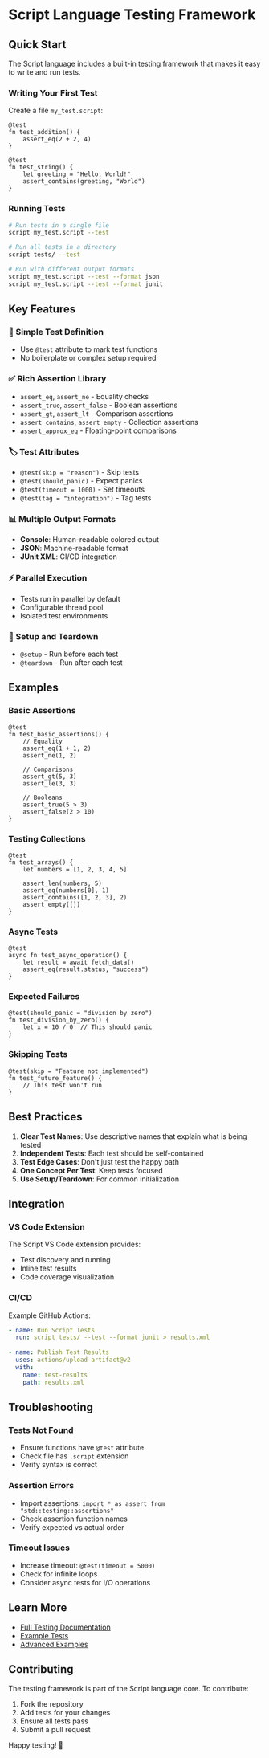 # Script Language Testing Framework

## Quick Start

The Script language includes a built-in testing framework that makes it easy to write and run tests.

### Writing Your First Test

Create a file `my_test.script`:

```script
@test
fn test_addition() {
    assert_eq(2 + 2, 4)
}

@test
fn test_string() {
    let greeting = "Hello, World!"
    assert_contains(greeting, "World")
}
```

### Running Tests

```bash
# Run tests in a single file
script my_test.script --test

# Run all tests in a directory
script tests/ --test

# Run with different output formats
script my_test.script --test --format json
script my_test.script --test --format junit
```

## Key Features

### 🧪 Simple Test Definition
- Use `@test` attribute to mark test functions
- No boilerplate or complex setup required

### ✅ Rich Assertion Library
- `assert_eq`, `assert_ne` - Equality checks
- `assert_true`, `assert_false` - Boolean assertions
- `assert_gt`, `assert_lt` - Comparison assertions
- `assert_contains`, `assert_empty` - Collection assertions
- `assert_approx_eq` - Floating-point comparisons

### 🏷️ Test Attributes
- `@test(skip = "reason")` - Skip tests
- `@test(should_panic)` - Expect panics
- `@test(timeout = 1000)` - Set timeouts
- `@test(tag = "integration")` - Tag tests

### 📊 Multiple Output Formats
- **Console**: Human-readable colored output
- **JSON**: Machine-readable format
- **JUnit XML**: CI/CD integration

### ⚡ Parallel Execution
- Tests run in parallel by default
- Configurable thread pool
- Isolated test environments

### 🔧 Setup and Teardown
- `@setup` - Run before each test
- `@teardown` - Run after each test

## Examples

### Basic Assertions

```script
@test
fn test_basic_assertions() {
    // Equality
    assert_eq(1 + 1, 2)
    assert_ne(1, 2)
    
    // Comparisons
    assert_gt(5, 3)
    assert_le(3, 3)
    
    // Booleans
    assert_true(5 > 3)
    assert_false(2 > 10)
}
```

### Testing Collections

```script
@test
fn test_arrays() {
    let numbers = [1, 2, 3, 4, 5]
    
    assert_len(numbers, 5)
    assert_eq(numbers[0], 1)
    assert_contains([1, 2, 3], 2)
    assert_empty([])
}
```

### Async Tests

```script
@test
async fn test_async_operation() {
    let result = await fetch_data()
    assert_eq(result.status, "success")
}
```

### Expected Failures

```script
@test(should_panic = "division by zero")
fn test_division_by_zero() {
    let x = 10 / 0  // This should panic
}
```

### Skipping Tests

```script
@test(skip = "Feature not implemented")
fn test_future_feature() {
    // This test won't run
}
```

## Best Practices

1. **Clear Test Names**: Use descriptive names that explain what is being tested
2. **Independent Tests**: Each test should be self-contained
3. **Test Edge Cases**: Don't just test the happy path
4. **One Concept Per Test**: Keep tests focused
5. **Use Setup/Teardown**: For common initialization

## Integration

### VS Code Extension

The Script VS Code extension provides:
- Test discovery and running
- Inline test results
- Code coverage visualization

### CI/CD

Example GitHub Actions:

```yaml
- name: Run Script Tests
  run: script tests/ --test --format junit > results.xml
  
- name: Publish Test Results
  uses: actions/upload-artifact@v2
  with:
    name: test-results
    path: results.xml
```

## Troubleshooting

### Tests Not Found
- Ensure functions have `@test` attribute
- Check file has `.script` extension
- Verify syntax is correct

### Assertion Errors
- Import assertions: `import * as assert from "std::testing::assertions"`
- Check assertion function names
- Verify expected vs actual order

### Timeout Issues
- Increase timeout: `@test(timeout = 5000)`
- Check for infinite loops
- Consider async tests for I/O operations

## Learn More

- [Full Testing Documentation](testing_framework.md)
- [Example Tests](../examples/test_basics.script)
- [Advanced Examples](../examples/test_stdlib.script)

## Contributing

The testing framework is part of the Script language core. To contribute:

1. Fork the repository
2. Add tests for your changes
3. Ensure all tests pass
4. Submit a pull request

Happy testing! 🚀